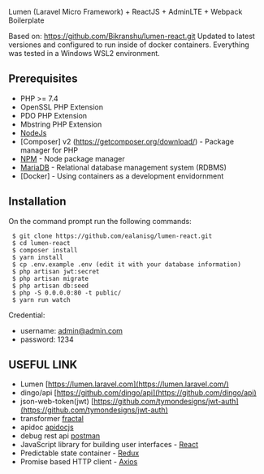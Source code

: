 Lumen (Laravel Micro Framework) + ReactJS + AdminLTE + Webpack Boilerplate

Based on:
https://github.com/Bikranshu/lumen-react.git
Updated to latest versiones and configured to run inside of docker containers.
Everything was tested in a Windows WSL2 environment.

## Prerequisites

- PHP >= 7.4
- OpenSSL PHP Extension
- PDO PHP Extension
- Mbstring PHP Extension
- [NodeJs](https://nodejs.org/en/)
- [Composer] v2 (https://getcomposer.org/download/) - Package manager for PHP
- [NPM](https://npmjs.org/) - Node package manager
- [MariaDB](https://www.mariadb.com/downloads/) - Relational database management system (RDBMS)
- [Docker] - Using containers as a development envidornment


## Installation
On the command prompt run the following commands:
```
 $ git clone https://github.com/ealanisg/lumen-react.git
 $ cd lumen-react
 $ composer install
 $ yarn install
 $ cp .env.example .env (edit it with your database information)
 $ php artisan jwt:secret
 $ php artisan migrate
 $ php artisan db:seed
 $ php -S 0.0.0.0:80 -t public/
 $ yarn run watch
```
Credential:
- username: admin@admin.com
- password: 1234

## USEFUL LINK
- Lumen [https://lumen.laravel.com](https://lumen.laravel.com/)
- dingo/api [https://github.com/dingo/api](https://github.com/dingo/api)
- json-web-token(jwt) [https://github.com/tymondesigns/jwt-auth](https://github.com/tymondesigns/jwt-auth)
- transformer [fractal](http://fractal.thephpleague.com/)
- apidoc [apidocjs](http://apidocjs.com/)
- debug rest api [postman](https://chrome.google.com/webstore/detail/postman/fhbjgbiflinjbdggehcddcbncdddomop?hl=en)
- JavaScript library for building user interfaces - [React](https://facebook.github.io/react/)
- Predictable state container - [Redux](http://redux.js.org/)
- Promise based HTTP client - [Axios](https://github.com/mzabriskie/axios)
